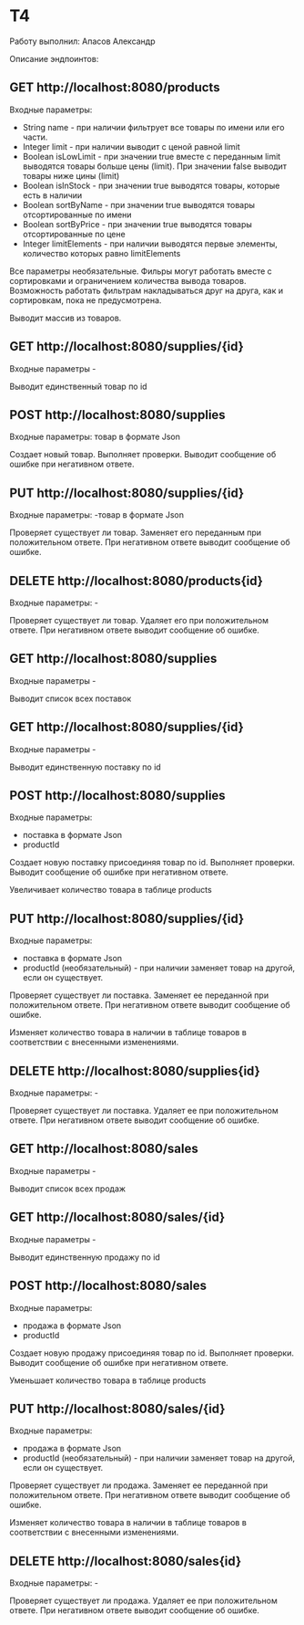 # T4

Работу выполнил: Апасов Александр

Описание эндпоинтов:
## GET http://localhost:8080/products
Входные параметры: 

  - String name - при наличии фильтрует все товары по имени или его части.
  - Integer limit - при наличии выводит с ценой равной limit
  - Boolean isLowLimit - при значении true вместе с переданным limit выводятся товары больше цены (limit). При значении false выводит товары ниже цины (limit)
  - Boolean isInStock - при значении true выводятся товары, которые есть в наличии
  - Boolean sortByName - при значении true выводятся товары отсортированные по имени
  - Boolean sortByPrice - при значении true выводятся товары отсортированные по цене
  - Integer limitElements - при наличии выводятся первые элементы, количество которых равно limitElements
    
Все параметры необязательные. Фильры могут работать вместе с сортировками и ограничением количества вывода товаров. Возможность работать фильтрам накладываться друг на друга, как и сортировкам, пока не предусмотрена.

Выводит массив из товаров.


## GET http://localhost:8080/supplies/{id}
Входные параметры -

Выводит единственный товар по id

## POST http://localhost:8080/supplies
Входные параметры: товар в формате Json

Cоздает новый товар. Выполняет проверки. Выводит сообщение об ошибке при негативном ответе.

## PUT http://localhost:8080/supplies/{id}
Входные параметры: -товар в формате Json

Проверяет существует ли товар. Заменяет его переданным при положительном ответе. При негативном ответе выводит сообщение об ошибке.

## DELETE http://localhost:8080/products{id}
Входные параметры: -

Проверяет существует ли товар. Удаляет его при положительном ответе. При негативном ответе выводит сообщение об ошибке.

## GET http://localhost:8080/supplies
Входные параметры -

Выводит список всех поставок

## GET http://localhost:8080/supplies/{id}
Входные параметры -

Выводит единственную поставку по id

## POST http://localhost:8080/supplies
Входные параметры: 
  * поставка в формате Json
  * productId

Cоздает новую поставку присоединяя товар по id. Выполняет проверки. Выводит сообщение об ошибке при негативном ответе.

Увеличивает количество товара в таблице products

## PUT http://localhost:8080/supplies/{id}
Входные параметры: 
  * поставка в формате Json
  * productId (необязательный) - при наличии заменяет товар на другой, если он существует.

Проверяет существует ли поставка. Заменяет ее переданной при положительном ответе. При негативном ответе выводит сообщение об ошибке.

Изменяет количество товара в наличии в таблице товаров в соответствии с внесенными изменениями.


## DELETE http://localhost:8080/supplies{id}
Входные параметры: -

Проверяет существует ли поставка. Удаляет ее при положительном ответе. При негативном ответе выводит сообщение об ошибке.

## GET http://localhost:8080/sales
Входные параметры -

Выводит список всех продаж

## GET http://localhost:8080/sales/{id}
Входные параметры -

Выводит единственную продажу по id

## POST http://localhost:8080/sales
Входные параметры: 
  * продажа в формате Json
  * productId

Cоздает новую продажу присоединяя товар по id. Выполняет проверки. Выводит сообщение об ошибке при негативном ответе.

Уменьшает количество товара в таблице products

## PUT http://localhost:8080/sales/{id}
Входные параметры: 
  * продажа в формате Json
  * productId (необязательный) - при наличии заменяет товар на другой, если он существует.

Проверяет существует ли продажа. Заменяет ее переданной при положительном ответе. При негативном ответе выводит сообщение об ошибке.

Изменяет количество товара в наличии в таблице товаров в соответствии с внесенными изменениями.


## DELETE http://localhost:8080/sales{id}
Входные параметры: -

Проверяет существует ли продажа. Удаляет ее при положительном ответе. При негативном ответе выводит сообщение об ошибке.
